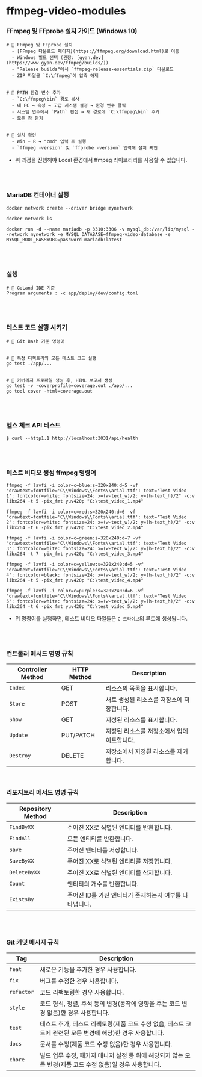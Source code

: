 # ffmpeg-video-modules

### FFmpeg 및 FFprobe 설치 가이드 (Windows 10)

```
# 📌 FFmpeg 및 FFprobe 설치
  - [FFmpeg 다운로드 페이지](https://ffmpeg.org/download.html)로 이동
  - Windows 빌드 선택 (권장: [gyan.dev](https://www.gyan.dev/ffmpeg/builds/))
  - "Release builds"에서 `ffmpeg-release-essentials.zip` 다운로드
  - ZIP 파일을 `C:\ffmpeg`에 압축 해제


# 📌 PATH 환경 변수 추가
  - `C:\ffmpeg\bin` 경로 복사
  - 내 PC → 속성 → 고급 시스템 설정 → 환경 변수 클릭
  - 시스템 변수에서 `Path` 편집 → 새 경로에 `C:\ffmpeg\bin` 추가
  - 모든 창 닫기


# 📌 설치 확인
  - Win + R → "cmd" 입력 후 실행
  - `ffmpeg -version` 및 `ffprobe -version` 입력해 설치 확인
```

* 위 과정을 진행해야 Local 환경에서 ffmpeg 라이브러리를 사용할 수 있습니다.

<br><br>

### MariaDB 컨테이너 실행

```
docker network create --driver bridge mynetwork

docker network ls

docker run -d --name mariadb -p 3310:3306 -v mysql_db:/var/lib/mysql --network mynetwork -e MYSQL_DATABASE=ffmpeg-video-database -e MYSQL_ROOT_PASSWORD=password mariadb:latest
```

<br><br>

### 실행

```
# 📌 GoLand IDE 기준
Program arguments : -c app/deploy/dev/config.toml
```

<br><br>

### 테스트 코드 실행 시키기

```
# 📌 Git Bash 기준 명령어


# 📌 특정 디렉토리의 모든 테스트 코드 실행
go test ./app/...


# 📌 커버리지 프로파일 생성 후, HTML 보고서 생성
go test -v -coverprofile=coverage.out ./app/...
go tool cover -html=coverage.out
```

<br><br>

### 헬스 체크 API 테스트

```git bash
$ curl --http1.1 http://localhost:3031/api/health
```

<br><br>

### 테스트 비디오 생성 ffmpeg 명령어

```
ffmpeg -f lavfi -i color=c=blue:s=320x240:d=5 -vf "drawtext=fontfile='C\\Windows\\Fonts\\arial.ttf': text='Test Video 1': fontcolor=white: fontsize=24: x=(w-text_w)/2: y=(h-text_h)/2" -c:v libx264 -t 5 -pix_fmt yuv420p "C:\test_video_1.mp4"

ffmpeg -f lavfi -i color=c=red:s=320x240:d=6 -vf "drawtext=fontfile='C\\Windows\\Fonts\\arial.ttf': text='Test Video 2': fontcolor=white: fontsize=24: x=(w-text_w)/2: y=(h-text_h)/2" -c:v libx264 -t 6 -pix_fmt yuv420p "C:\test_video_2.mp4"

ffmpeg -f lavfi -i color=c=green:s=320x240:d=7 -vf "drawtext=fontfile='C\\Windows\\Fonts\\arial.ttf': text='Test Video 3': fontcolor=white: fontsize=24: x=(w-text_w)/2: y=(h-text_h)/2" -c:v libx264 -t 7 -pix_fmt yuv420p "C:\test_video_3.mp4"

ffmpeg -f lavfi -i color=c=yellow:s=320x240:d=5 -vf "drawtext=fontfile='C\\Windows\\Fonts\\arial.ttf': text='Test Video 4': fontcolor=black: fontsize=24: x=(w-text_w)/2: y=(h-text_h)/2" -c:v libx264 -t 5 -pix_fmt yuv420p "C:\test_video_4.mp4"

ffmpeg -f lavfi -i color=c=purple:s=320x240:d=6 -vf "drawtext=fontfile='C\\Windows\\Fonts\\arial.ttf': text='Test Video 5': fontcolor=white: fontsize=24: x=(w-text_w)/2: y=(h-text_h)/2" -c:v libx264 -t 6 -pix_fmt yuv420p "C:\test_video_5.mp4"
```
* 위 명령어를 실행하면, 테스트 비디오 파일들은 `C 드라이브`의 루트에 생성됩니다.

<br><br>

### 컨트롤러 메서드 명명 규칙

| Controller Method | HTTP Method | Description                           |
|-------------------|-------------|---------------------------------------|
| `Index`           | GET         | 리소스의 목록을 표시합니다.              |
| `Store`           | POST        | 새로 생성된 리소스를 저장소에 저장합니다. |
| `Show`            | GET         | 지정된 리소스를 표시합니다.              |
| `Update`          | PUT/PATCH   | 지정된 리소스를 저장소에서 업데이트합니다. |
| `Destroy`         | DELETE      | 저장소에서 지정된 리소스를 제거합니다.    |

<br>

### 리포지토리 메서드 명명 규칙

| Repository Method | Description                                           |
|-------------------|-------------------------------------------------------|
| `FindByXX`        | 주어진 XX로 식별된 엔티티를 반환합니다.                   |
| `FindAll`         | 모든 엔티티를 반환합니다.                               |
| `Save`            | 주어진 엔티티를 저장합니다.                             |
| `SaveByXX`        | 주어진 XX로 식별된 엔티티를 저장합니다.                   |
| `DeleteByXX`      | 주어진 XX로 식별된 엔티티를 삭제합니다.                   |
| `Count`           | 엔티티의 개수를 반환합니다.                             |
| `ExistsBy`        | 주어진 ID를 가진 엔티티가 존재하는지 여부를 나타냅니다.    |

<br><br>

### Git 커밋 메시지 규칙

| Tag        | Description                                         |
|------------|-----------------------------------------------------|
| `feat`     | 새로운 기능을 추가한 경우 사용합니다.                               |
| `fix`      | 버그를 수정한 경우 사용합니다.                                   |
| `refactor` | 코드 리팩토링한 경우 사용합니다.                                  |
| `style`    | 코드 형식, 정렬, 주석 등의 변경(동작에 영향을 주는 코드 변경 없음)한 경우 사용합니다. |
| `test`     | 테스트 추가, 테스트 리팩토링(제품 코드 수정 없음, 테스트 코드에 관련된 모든 변경에 해당)한 경우 사용합니다.                                             |
| `docs`     | 문서를 수정(제품 코드 수정 없음)한 경우 사용합니다.                                             |
| `chore`    | 빌드 업무 수정, 패키지 매니저 설정 등 위에 해당되지 않는 모든 변경(제품 코드 수정 없음)일 경우 사용합니다.                                             |

<br><br>
